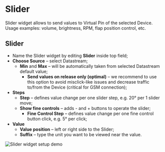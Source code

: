 # Slider

Slider widget allows to send values to Virtual Pin of the selected Device.   
Usage examples: volume, brightness, RPM, flap position control, etc.

## Slider

* Name the Slider widget by editing **Slider** inside top field; 
* **Choose Source** – select Datastream;
  * **Min** and **Max** – will be automatically taken from selected Datastream default value; 
    * **Send values on release only \(optimal\)** – we recommend to use this option to avoid misclick-like issues and decrease traffic to/from the Device \(critical for GSM connection\);  
* **Steps**  
  * **Step** – defines value change per one slider step, e.g. 20° per 1 slider move;
  * **Show fine controls** – adds - and + buttons to operate the slider;
    * **Fine Control Step** – defines value change per one fine control button click, e.g. 5° per click;
* **Value**  
  * **Value position** – left or right side to the Slider;
  * **Suffix** – type the unit you want to be viewed near the value.

![Slider widget setup demo](../../../.gitbook/assets/slider_setup.gif)

